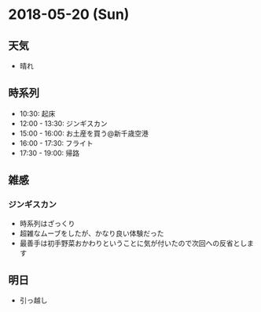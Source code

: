 # 2018-05-20 (Sun)

## 天気

- 晴れ

## 時系列

- 10:30: 起床
- 12:00 - 13:30: ジンギスカン
- 15:00 - 16:00: お土産を買う@新千歳空港
- 16:00 - 17:30: フライト
- 17:30 - 19:00: 帰路

## 雑感

### ジンギスカン

- 時系列はざっくり
- 超雑なムーブをしたが、かなり良い体験だった
- 最善手は初手野菜おかわりということに気が付いたので次回への反省とします

## 明日

- 引っ越し
